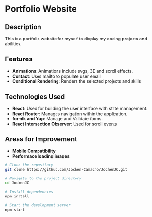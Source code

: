 #  Portfolio Website

## Description

This is a portfolio website for myself to display my coding projects and abilities. 

## Features

- **Animations**: Animations include svgs, 3D and scroll effects.
- **Contact**: Uses mailto to populate user email
- **Conditional Rendering**: Renders the selected projects and skills

## Technologies Used

- **React**: Used for building the user interface with state management.
- **React Router**: Manages navigation within the application.
- **formik and Yup**: Manage and Validate forms.
- **React Intersection Observer**: Used for scroll events

## Areas for Improvement

- **Mobile Compatibility**
- **Performace loading images**

```bash
# Clone the repository
git clone https://github.com/Jochen-Camacho/JochenJC.git

# Navigate to the project directory
cd JochenJC

# Install dependencies
npm install

# Start the development server
npm start
```
